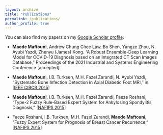 ```yaml
---
layout: archive
title: "Publications"
permalink: /publications/
author_profile: true
---
```


You can also find my papers on my [Google Scholar profile](https://scholar.google.com/citations?user=6ArALhAAAAAJ&hl=en).

* **Maede Maftouni**, Andrew Chung Chee Law, Bo Shen, Yangze Zhou, N. Ayubi Yazdi, Zhenyu (James) Kong. “A Robust Ensemble-Deep Learning Model for COVID-19 Diagnosis based on an Integrated CT Scan Images Database,” Proceedings of the 2021 Industrial and Systems Engineering Conference [accepted]

* **Maede Maftouni**, I.B. Turksen, M.H. Fazel Zarandi, N. Ayubi Yazdi, “Systematic Bone Infection Detection in Axial Diabetic Foot MRI,” in [[IEEE CIBCB 2015](https://ieeexplore.ieee.org/abstract/document/7300276)]

* **Maede Maftouni**, I.B. Turksen, M.H. Fazel Zarandi, Faeze Roshani, “Type-2 Fuzzy Rule-Based Expert System for Ankylosing Spondylitis Diagnosis,” [[NAFIPS 2015](https://ieeexplore.ieee.org/abstract/document/7284195)]

* Faeze Roshani, I.B. Turksen, M.H. Fazel Zarandi, **Maede Maftouni**, “Fuzzy Expert System for Prognosis of Breast
Cancer Recurrence,” [[NAFIPS 2015](https://ieeexplore.ieee.org/abstract/document/7284208)]





